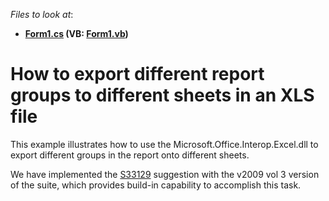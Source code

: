 <!-- default file list -->
*Files to look at*:

* **[Form1.cs](./CS/WindowsApplication1/Form1.cs) (VB: [Form1.vb](./VB/WindowsApplication1/Form1.vb))**
<!-- default file list end -->
# How to export different report groups to different sheets in an XLS file


<p>This example illustrates how to use the Microsoft.Office.Interop.Excel.dll to export different groups in the report onto different sheets.</p><p>We have implemented the <a href="https://www.devexpress.com/Support/Center/p/S33129">S33129</a> suggestion with the v2009 vol 3 version of the suite, which provides build-in capability to accomplish this task.</p>

<br/>


